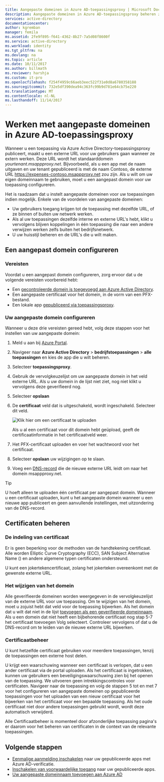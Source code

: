 ```yaml
---
title: Aangepaste domeinen in Azure AD-toepassingsproxy | Microsoft Docs
description: Aangepaste domeinen in Azure AD-toepassingsproxy beheren zodat de URL voor de app hetzelfde is, ongeacht waar uw gebruikers toegang toe.
services: active-directory
documentationcenter: 
author: kgremban
manager: femila
ms.assetid: 2fe9f895-f641-4362-8b27-7a5d08f8600f
ms.service: active-directory
ms.workload: identity
ms.tgt_pltfrm: na
ms.devlang: na
ms.topic: article
ms.date: 10/11/2017
ms.author: billmath
ms.reviewer: harshja
ms.custom: it-pro
ms.openlocfilehash: f254f4959c66aeb3eec522f31e0d8a6780358188
ms.sourcegitcommit: 732e5df390dea94c363fc99b9d781e64cb75e220
ms.translationtype: MT
ms.contentlocale: nl-NL
ms.lasthandoff: 11/14/2017
---
```

# <a name="working-with-custom-domains-in-azure-ad-application-proxy"></a>Werken met aangepaste domeinen in Azure AD-toepassingsproxy

Wanneer u een toepassing via Azure Active Directory-toepassingsproxy publiceert, maakt u een externe URL voor uw gebruikers gaan wanneer ze extern werken. Deze URL wordt het standaarddomein *yourtenant.msappproxy.net*. Bijvoorbeeld, als u een app met de naam uitgaven en uw tenant gepubliceerd is met de naam Contoso, de externe URL https://expenses-contoso.msappproxy.net zou zijn. Als u wilt om uw eigen domeinnaam te gebruiken, moet u een aangepast domein voor uw toepassing configureren. 

Het is raadzaam dat u instelt aangepaste domeinen voor uw toepassingen indien mogelijk. Enkele van de voordelen van aangepaste domeinen:

- Uw gebruikers toegang krijgen tot de toepassing met dezelfde URL, of ze binnen of buiten uw netwerk werken.
- Als al uw toepassingen dezelfde interne en externe URL's hebt, klikt u vervolgens blijven koppelingen in één toepassing die naar een andere verwijzen werken zelfs buiten het bedrijfsnetwerk. 
- U uw huisstijl beheren en de URL's die u wilt maken. 


## <a name="configure-a-custom-domain"></a>Een aangepast domein configureren

### <a name="prerequisites"></a>Vereisten

Voordat u een aangepast domein configureren, zorg ervoor dat u de volgende vereisten voorbereid hebt: 
- Een [gecontroleerde domein is toegevoegd aan Azure Active Directory](active-directory-domains-add-azure-portal.md).
- Een aangepaste certificaat voor het domein, in de vorm van een PFX-bestand. 
- Een lokale app [gepubliceerd via toepassingsproxy](application-proxy-publish-azure-portal.md).

### <a name="configure-your-custom-domain"></a>Uw aangepaste domein configureren

Wanneer u deze drie vereisten gereed hebt, volg deze stappen voor het instellen van uw aangepaste domein:

1. Meld u aan bij [Azure Portal](https://portal.azure.com).
2. Navigeer naar **Azure Active Directory** > **bedrijfstoepassingen** > **alle toepassingen** en kies de app die u wilt beheren.
3. Selecteer **toepassingsproxy**. 
4. Gebruik de vervolgkeuzelijst om uw aangepaste domein in het veld externe URL. Als u uw domein in de lijst niet ziet, nog niet klikt u vervolgens deze geverifieerd nog. 
5. Selecteer **opslaan**
5. De **certificaat** veld dat is uitgeschakeld, wordt ingeschakeld. Selecteer dit veld. 

   ![Klik hier om een certificaat te uploaden](./media/active-directory-application-proxy-custom-domains/certificate.png)

   Als u al een certificaat voor dit domein hebt geüpload, geeft de certificaatinformatie in het certificaatveld weer. 

6. Het PFX-certificaat uploaden en voer het wachtwoord voor het certificaat. 
7. Selecteer **opslaan** uw wijzigingen op te slaan. 
8. Voeg een [DNS-record](../dns/dns-operations-recordsets-portal.md) die de nieuwe externe URL leidt om naar het domein msappproxy.net. 

>[!TIP] 
>U hoeft alleen te uploaden één certificaat per aangepast domein. Wanneer u een certificaat uploaden, kunt u het aangepaste domein wanneer u een nieuwe app publiceert en geen aanvullende instellingen, met uitzondering van de DNS-record. 

## <a name="manage-certificates"></a>Certificaten beheren

### <a name="certificate-format"></a>De indeling van certificaat
Er is geen beperking voor de methoden van de handtekening certificaat. Alle worden Elliptic Curve Cryptography (ECC), SAN Subject Alternative Name () en andere algemene typen certificaten ondersteund. 

U kunt een jokertekencertificaat, zolang het jokerteken overeenkomt met de gewenste externe URL. 

### <a name="changing-the-domain"></a>Het wijzigen van het domein
Alle geverifieerde domeinen worden weergegeven in de vervolgkeuzelijst van de externe URL voor uw toepassing. Om te wijzigen van het domein, moet u zojuist hebt dat veld voor de toepassing bijwerken. Als het domein dat u wilt dat niet in de lijst [toevoegen als een geverifieerde domeinnaam](active-directory-domains-add-azure-portal.md). Als u een domein dat niet heeft een bijbehorende certificaat nog stap 5-7 het certificaat toevoegen Volg selecteert. Controleer vervolgens of dat u de DNS-record om te leiden van de nieuwe externe URL bijwerken. 

### <a name="certificate-management"></a>Certificaatbeheer
U kunt hetzelfde certificaat gebruiken voor meerdere toepassingen, tenzij de toepassingen een externe host delen. 

U krijgt een waarschuwing wanneer een certificaat is verlopen, dat u een ander certificaat via de portal uploaden. Als het certificaat is ingetrokken, kunnen uw gebruikers een beveiligingswaarschuwing zien bij het openen van de toepassing. We uitvoeren geen intrekkingscontroles voor certificaten.  Navigeer naar de toepassing en volg de stappen 5 tot en met 7 voor het configureren van aangepaste domeinen op gepubliceerde toepassingen voor het uploaden van een nieuw certificaat voor het bijwerken van het certificaat voor een bepaalde toepassing. Als het oude certificaat niet door andere toepassingen gebruikt wordt, wordt deze automatisch verwijderd. 

Alle Certificaatbeheer is momenteel door afzonderlijke toepassing pagina's er daarom voor het beheren van certificaten in de context van de relevante toepassingen. 

## <a name="next-steps"></a>Volgende stappen
* [Eenmalige aanmelding inschakelen](active-directory-application-proxy-sso-using-kcd.md) naar uw gepubliceerde apps met Azure AD-verificatie.
* [Inschakelen van voorwaardelijke toegang](application-proxy-enable-remote-access-sharepoint.md) naar uw gepubliceerde apps.
* [Uw aangepaste domeinnaam toevoegen aan Azure AD](active-directory-domains-add-azure-portal.md)



